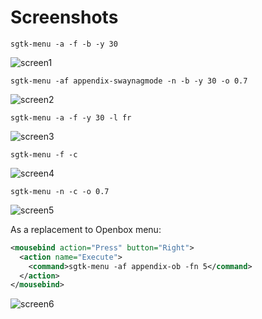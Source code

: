 # Screenshots

`sgtk-menu -a -f -b -y 30`

![screen1](http://nwg.pl/Lychee/uploads/big/4fa362a554cc8f487dedc1e447b29089.png)

`sgtk-menu -af appendix-swaynagmode -n -b -y 30 -o 0.7`

![screen2](http://nwg.pl/Lychee/uploads/big/18ece77218aaf1d456927848a0ad1d33.png)

`sgtk-menu -a -f -y 30 -l fr`

![screen3](http://nwg.pl/Lychee/uploads/big/dd848b027b6a261e5f3391537644a88e.png)

`sgtk-menu -f -c`

![screen4](http://nwg.pl/Lychee/uploads/big/b20f0762fd33bb7e68f0988f116c9de8.png)

`sgtk-menu -n -c -o 0.7`

![screen5](http://nwg.pl/Lychee/uploads/big/43d581cb405fe74196458044092fe72b.png)

As a replacement to Openbox menu:

```xml
<mousebind action="Press" button="Right">
  <action name="Execute">
    <command>sgtk-menu -af appendix-ob -fn 5</command>
  </action>
</mousebind>
```

![screen6](http://nwg.pl/Lychee/uploads/big/2550116862b24aa43de179283487702a.png)